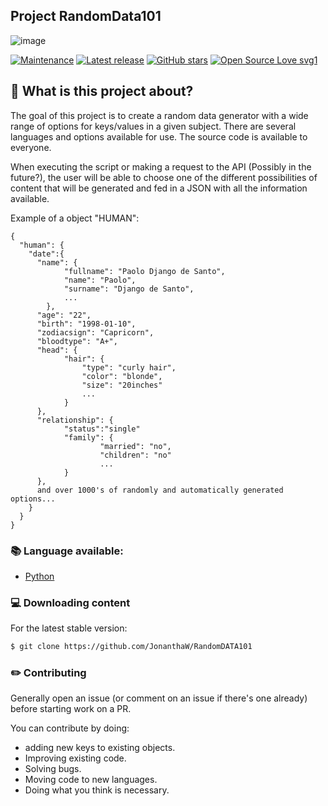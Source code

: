 ## Project RandomData101

![image](https://github.com/JonanthaW/RandomDATA101/blob/main/python/assets/logo.png)

[![Maintenance](https://img.shields.io/badge/Maintained%3F-yes-green.svg)](https://github.com/JonanthaW/RandomDATA101) 
[![Latest release](https://badgen.net/github/release/JonanthaW/RandomDATA101)](https://github.com/release/JonanthaW/RandomDATA101) 
[![GitHub stars](https://badgen.net/github/stars/JonanthaW/RandomDATA101)](https://GitHub.com/JonanthaW/RandomDATA101/stargazers/)
[![Open Source Love svg1](https://badges.frapsoft.com/os/v2/open-source.png?v=103)](https://github.com/ellerbrock/open-source-badges/)


## :thinking: What is this project about?

The goal of this project is to create a random data generator with a wide range of options for keys/values in a given subject.
There are several languages and options available for use. The source code is available to everyone.

When executing the script or making a request to the API (Possibly in the future?), the user will be able to choose one of the different possibilities of content that will be generated and fed in a JSON with all the information available.

Example of a object "HUMAN":

```
{
  "human": {
    "date":{
      "name": {
          	"fullname": "Paolo Django de Santo",
          	"name": "Paolo",
          	"surname": "Django de Santo",
          	...
        },
      "age": "22",
      "birth": "1998-01-10",
      "zodiacsign": "Capricorn",
      "bloodtype": "A+",
      "head": {
      		"hair": {
      			"type": "curly hair",
      			"color": "blonde",
      			"size": "20inches"
      			...
      		}
      },
      "relationship": {
      		"status":"single"
      		"family": {
      				"married": "no",
      				"children": "no"
      				...
      		}
      },
      and over 1000's of randomly and automatically generated options...
    }
  }
}

```

### :books: Language available:

* [Python](https://github.com/JonanthaW/RandomDATA101/tree/main/python)

### :computer: Downloading content

<p>For the latest stable version:</p>

```bash
$ git clone https://github.com/JonanthaW/RandomDATA101
```

### :pencil2: Contributing

Generally open an issue (or comment on an issue if there's one already) before starting work on a PR.

You can contribute by doing:
* adding new keys to existing objects.
* Improving existing code.
* Solving bugs.
* Moving code to new languages.
* Doing what you think is necessary.
